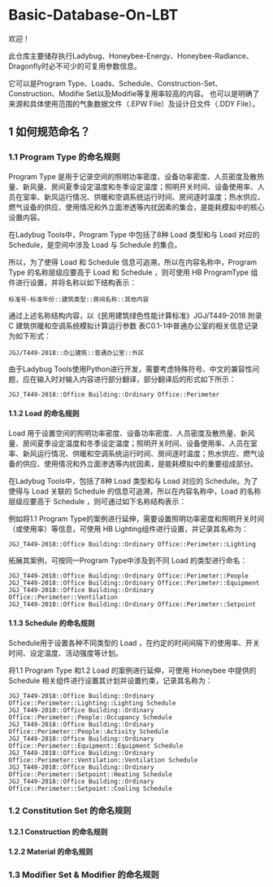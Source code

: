 # Basic-Database-On-LBT

欢迎！

此仓库主要储存执行Ladybug、Honeybee-Energy、Honeybee-Radiance、Dragonfly时必不可少的可复用参数信息。  

它可以是Program Type、Loads、Schedule、Construction-Set、Construction、Modifie Set以及Modifie等复用率较高的内容。  也可以是明确了来源和具体使用范围的气象数据文件（.EPW File）及设计日文件（.DDY File）。
## 1  如何规范命名？

### 1.1  Program Type 的命名规则

Program Type 是用于记录空间的照明功率密度、设备功率密度、人员密度及散热量、新风量、房间夏季设定温度和冬季设定温度；照明开关时间、设备使用率、人员在室率、新风运行情况、供暖和空调系统运行时间、房间逐时温度；热水供应、燃气设备的供应、使用情况和外立面渗透等内扰因素的集合，是能耗模拟中的核心设置内容。

在Ladybug Tools中，Program Type 中包括了8种 Load 类型和与 Load 对应的 Schedule，是空间中涉及 Load 与 Schedule 的集合。

所以，为了使得 Load 和 Schedule 信息可追溯，所以在内容名称中，Program Type 的名称层级应要高于 Load 和 Schedule ，则可使用 HB ProgramType 组件进行设置，并将名称以如下结构表示：

` 标准号-标准年份::建筑类型::房间名称::其他内容 `

通过上述名称结构内容，以《民用建筑绿色性能计算标准》JGJ/T449-2018 附录C 建筑供暖和空调系统模拟计算运行参数 表C0.1-1中普通办公室的相关信息记录为如下形式：

` JGJ/T449-2018::办公建筑::普通办公室::外区 `

由于Ladybug Tools使用Python进行开发，需要考虑特殊符号、中文的兼容性问题，应在输入时对输入内容进行部分翻译，部分翻译后的形式如下所示：

` JGJ_T449-2018::Office Building::Ordinary Office::Perimeter `

#### 1.1.2  Load 的命名规则

Load 用于设置空间的照明功率密度、设备功率密度、人员密度及散热量、新风量、房间夏季设定温度和冬季设定温度；照明开关时间、设备使用率、人员在室率、新风运行情况、供暖和空调系统运行时间、房间逐时温度；热水供应、燃气设备的供应、使用情况和外立面渗透等内扰因素，是能耗模拟中的重要组成部分。

在Ladybug Tools中，包括了8种 Load 类型和与 Load 对应的 Schedule。为了使得与 Load 关联的 Schedule 的信息可追溯，所以在内容名称中，Load 的名称层级应要高于 Schedule ，则可通过如下名称结构表示：

例如将1.1  Program Type的案例进行延伸，需要设置照明功率密度和照明开关时间（或使用率）等信息，可使用 HB Lighting组件进行设置，并记录其名称为：

` JGJ_T449-2018::Office Building::Ordinary Office::Perimeter::Lighting `

拓展其案例，可按同一Program Type中涉及到不同 Load 的类型进行命名：

` JGJ_T449-2018::Office Building::Ordinary Office::Perimeter::People `  
` JGJ_T449-2018::Office Building::Ordinary Office::Perimeter::Equipment `  
` JGJ_T449-2018::Office Building::Ordinary Office::Perimeter::Ventilation `  
` JGJ_T449-2018::Office Building::Ordinary Office::Perimeter::Setpoint `  

#### 1.1.3  Schedule 的命名规则

Schedule用于设置各种不同类型的 Load ，在约定的时间间隔下的使用率、开关时间、设定温度、活动强度等计划。

将1.1  Program Type 和1.2  Load 的案例进行延伸，可使用 Honeybee 中提供的 Schedule 相关组件进行设置其计划并设置约束，记录其名称为：

`JGJ_T449-2018::Office Building::Ordinary Office::Perimeter::Lighting::Lighting Schedule`  
`JGJ_T449-2018::Office Building::Ordinary Office::Perimeter::People::Occupancy Schedule`  
` JGJ_T449-2018::Office Building::Ordinary Office::Perimeter::People::Activity Schedule `  
` JGJ_T449-2018::Office Building::Ordinary Office::Perimeter::Equipment::Equipment Schedule `  
` JGJ_T449-2018::Office Building::Ordinary Office::Perimeter::Ventilation::Ventilation Schedule `   
` JGJ_T449-2018::Office Building::Ordinary Office::Perimeter::Setpoint::Heating Schedule `    
` JGJ_T449-2018::Office Building::Ordinary Office::Perimeter::Setpoint::Cooling Schedule `   

### 1.2  Constitution Set 的命名规则
#### 1.2.1  Construction 的命名规则
#### 1.2.2  Material 的命名规则

### 1.3  Modifier Set & Modifier 的命名规则
